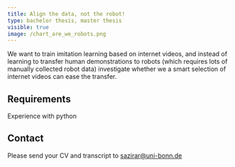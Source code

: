 ```yaml
---
title: Align the data, not the robot!
type: bachelor thesis, master thesis
visible: true
image: /chart_are_we_robots.png
---
```

We want to train imitation learning based on internet videos, and instead of learning to transfer human demonstrations to robots (which requires lots of manually collected robot data) investigate whether we a smart selection of internet videos can ease the transfer.

 ## Requirements
Experience with python

## Contact
Please send your CV and transcript to sazirar@uni-bonn.de